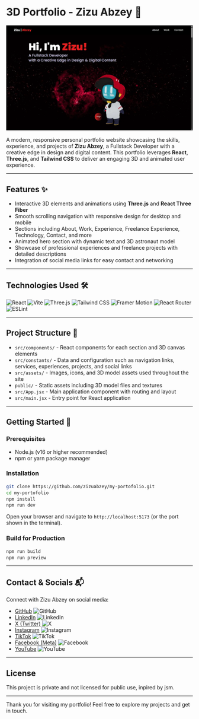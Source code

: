 # 3D Portfolio - Zizu Abzey 🚀

<!-- Banner Image -->
<p align="center">
  <img src="https://raw.githubusercontent.com/zizuabzey/my-portofolio/main/public/banner/banner.webp" alt="Portfolio Banner" width="900" />
</p>

A modern, responsive personal portfolio website showcasing the skills, experience, and projects of **Zizu Abzey**, a Fullstack Developer with a creative edge in design and digital content. This portfolio leverages **React**, **Three.js**, and **Tailwind CSS** to deliver an engaging 3D and animated user experience.

---

## Features ✨

- Interactive 3D elements and animations using **Three.js** and **React Three Fiber**
- Smooth scrolling navigation with responsive design for desktop and mobile
- Sections including About, Work, Experience, Freelance Experience, Technology, Contact, and more
- Animated hero section with dynamic text and 3D astronaut model
- Showcase of professional experiences and freelance projects with detailed descriptions
- Integration of social media links for easy contact and networking

---

## Technologies Used 🛠️

![React](https://img.shields.io/badge/React-18-blue?logo=react&logoColor=white)
![Vite](https://img.shields.io/badge/Vite-5.2.0-brightgreen?logo=vite)
![Three.js](https://img.shields.io/badge/Three.js-0.164.1-black?logo=three.js)
![Tailwind CSS](https://img.shields.io/badge/Tailwind_CSS-3.4.17-blue?logo=tailwind-css&logoColor=white)
![Framer Motion](https://img.shields.io/badge/Framer_Motion-11.1.9-pink)
![React Router](https://img.shields.io/badge/React_Router-6.23.0-red)
![ESLint](https://img.shields.io/badge/ESLint-8.57.1-yellowgreen)

---

## Project Structure 📁

- `src/components/` - React components for each section and 3D canvas elements
- `src/constants/` - Data and configuration such as navigation links, services, experiences, projects, and social links
- `src/assets/` - Images, icons, and 3D model assets used throughout the site
- `public/` - Static assets including 3D model files and textures
- `src/App.jsx` - Main application component with routing and layout
- `src/main.jsx` - Entry point for React application

---

## Getting Started 🚀

### Prerequisites

- Node.js (v16 or higher recommended)
- npm or yarn package manager

### Installation

```bash
git clone https://github.com/zizuabzey/my-portofolio.git
cd my-portofolio
npm install
npm run dev
```

Open your browser and navigate to `http://localhost:5173` (or the port shown in the terminal).

### Build for Production

```bash
npm run build
npm run preview
```

---

## Contact & Socials 📬

Connect with Zizu Abzey on social media:

- [GitHub](https://github.com/zizuabzey) ![GitHub](https://img.shields.io/badge/GitHub-000000?logo=github&logoColor=white)
- [LinkedIn](https://linkedin.com/in/zizuabzey-/) ![LinkedIn](https://img.shields.io/badge/LinkedIn-0077B5?logo=linkedin&logoColor=white)
- [X (Twitter)](https://x.com/zizuabzey/) ![X](https://img.shields.io/badge/X-1DA1F2?logo=twitter&logoColor=white)
- [Instagram](https://instagram.com/zizuabzey/) ![Instagram](https://img.shields.io/badge/Instagram-E4405F?logo=instagram&logoColor=white)
- [TikTok](https://tiktok.com/@zizuabzey/) ![TikTok](https://img.shields.io/badge/TikTok-000000?logo=tiktok&logoColor=white)
- [Facebook (Meta)](https://web.facebook.com/zizuabzey/) ![Facebook](https://img.shields.io/badge/Facebook-1877F2?logo=facebook&logoColor=white)
- [YouTube](https://www.youtube.com/@zizuabzey8778) ![YouTube](https://img.shields.io/badge/YouTube-FF0000?logo=youtube&logoColor=white)

---

## License

This project is private and not licensed for public use, inpired by jsm.

---

Thank you for visiting my portfolio! Feel free to explore my projects and get in touch.
